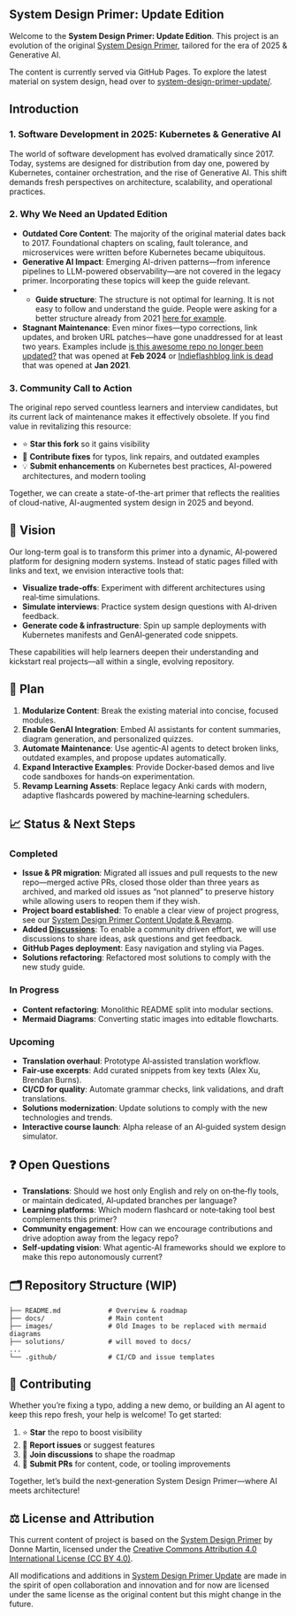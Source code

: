 ## System Design Primer: Update Edition

Welcome to the **System Design Primer: Update Edition**. This project is an evolution of the original [System Design Primer](https://github.com/donnemartin/system-design-primer), tailored for the era of 2025 & Generative AI.

The content is currently served via GitHub Pages. To explore the latest material on system design, head over to [system-design-primer-update/](https://ido777.github.io/system-design-primer-update/).

## Introduction

### 1. Software Development in 2025: Kubernetes & Generative AI

The world of software development has evolved dramatically since 2017. Today, systems are designed for distribution from day one, powered by Kubernetes, container orchestration, and the rise of Generative AI. This shift demands fresh perspectives on architecture, scalability, and operational practices.

### 2. Why We Need an Updated Edition

- **Outdated Core Content**: The majority of the original material dates back to 2017. Foundational chapters on scaling, fault tolerance, and microservices were written before Kubernetes became ubiquitous.
- **Generative AI Impact**: Emerging AI-driven patterns—from inference pipelines to LLM-powered observability—are not covered in the legacy primer. Incorporating these topics will keep the guide relevant.
- - **Guide structure**: The structure is not optimal for learning. It is not easy to follow and understand the guide. People were asking for a better structure already from 2021 [here for example](https://github.com/donnemartin/system-design-primer/pull/598).
- **Stagnant Maintenance**: Even minor fixes—typo corrections, link updates, and broken URL patches—have gone unaddressed for at least two years. Examples include [is this awesome repo no longer been updated?](https://github.com/donnemartin/system-design-primer/issues/840) that was opened at **Feb 2024** or [Indieflashblog link is dead](https://github.com/donnemartin/system-design-primer/issues/501) that was opened at **Jan 2021**.

### 3. Community Call to Action

The original repo served countless learners and interview candidates, but its current lack of maintenance makes it effectively obsolete. If you find value in revitalizing this resource:

- ⭐ **Star this fork** so it gains visibility
- 📝 **Contribute fixes** for typos, link repairs, and outdated examples
- 💡 **Submit enhancements** on Kubernetes best practices, AI-powered architectures, and modern tooling

Together, we can create a state-of-the-art primer that reflects the realities of cloud-native, AI-augmented system design in 2025 and beyond.


## 🎯 Vision

Our long-term goal is to transform this primer into a dynamic, AI‑powered platform for designing modern systems. Instead of static pages filled with links and text, we envision interactive tools that:

- **Visualize trade‑offs**: Experiment with different architectures using real‑time simulations.
- **Simulate interviews**: Practice system design questions with AI‑driven feedback.
- **Generate code & infrastructure**: Spin up sample deployments with Kubernetes manifests and GenAI‑generated code snippets.

These capabilities will help learners deepen their understanding and kickstart real projects—all within a single, evolving repository.

## 🚀 Plan

1. **Modularize Content**: Break the existing material into concise, focused modules.
2. **Enable GenAI Integration**: Embed AI assistants for content summaries, diagram generation, and personalized quizzes.
3. **Automate Maintenance**: Use agentic‑AI agents to detect broken links, outdated examples, and propose updates automatically.
4. **Expand Interactive Examples**: Provide Docker‑based demos and live code sandboxes for hands‑on experimentation.
5. **Revamp Learning Assets**: Replace legacy Anki cards with modern, adaptive flashcards powered by machine‑learning schedulers.

## 📈 Status & Next Steps

### Completed

- **Issue & PR migration**: Migrated all issues and pull requests to the new repo—merged active PRs, closed those older than three years as archived, and marked old issues as “not planned” to preserve history while allowing users to reopen them if they wish.
- **Project board established**: To enable a clear view of project progress, see our [System Design Primer Content Update & Revamp](https://github.com/users/ido777/projects/1/views/1).
- **Added [Discussions](https://github.com/ido777/system-design-primer-update/discussions)**: To enable a community driven effort, we will use discussions to share ideas, ask questions and get feedback.
- **GitHub Pages deployment**: Easy navigation and styling via Pages.
- **Solutions refactoring**: Refactored most solutions to comply with the new study guide.

### In Progress
- **Content refactoring**: Monolithic README split into modular sections.
- **Mermaid Diagrams**: Converting static images into editable flowcharts.

### Upcoming
- **Translation overhaul**: Prototype AI‑assisted translation workflow.
- **Fair‑use excerpts**: Add curated snippets from key texts (Alex Xu, Brendan Burns).
- **CI/CD for quality**: Automate grammar checks, link validations, and draft translations.
- **Solutions modernization**: Update solutions to comply with the new technologies and trends.
- **Interactive course launch**: Alpha release of an AI‑guided system design simulator.

## ❓ Open Questions

- **Translations**: Should we host only English and rely on on‑the‑fly tools, or maintain dedicated, AI‑updated branches per language?
- **Learning platforms**: Which modern flashcard or note‑taking tool best complements this primer?
- **Community engagement**: How can we encourage contributions and drive adoption away from the legacy repo?
- **Self‑updating vision**: What agentic‑AI frameworks should we explore to make this repo autonomously current?

## 🗂️ Repository Structure (WIP)

```
├── README.md            # Overview & roadmap
├── docs/                # Main content
├── images/              # Old Images to be replaced with mermaid diagrams
├── solutions/           # will moved to docs/
...
└── .github/             # CI/CD and issue templates
```

## 🤝 Contributing

Whether you’re fixing a typo, adding a new demo, or building an AI agent to keep this repo fresh, your help is welcome! To get started:

1. ⭐ **Star** the repo to boost visibility
2. 🐛 **Report issues** or suggest features
3. 💬 **Join discussions** to shape the roadmap
4. 🎁 **Submit PRs** for content, code, or tooling improvements

Together, let’s build the next‑generation System Design Primer—where AI meets architecture!


## ⚖️ License and Attribution

This current content of project is based on the [System Design Primer](https://github.com/donnemartin/system-design-primer) by Donne Martin, licensed under the [Creative Commons Attribution 4.0 International License (CC BY 4.0)](http://creativecommons.org/licenses/by/4.0/). 

All modifications and additions in [System Design Primer Update](https://github.com/ido777/system-design-primer-update) are made in the spirit of open collaboration and innovation and for now are licensed under the same license as the original content but this might change in the future.

